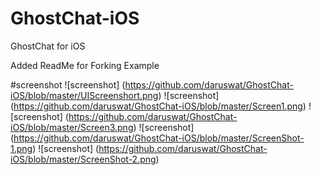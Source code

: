 # GhostChat-iOS
GhostChat for iOS

Added ReadMe for Forking Example

#screenshot
![screenshot] (https://github.com/daruswat/GhostChat-iOS/blob/master/UIScreenshort.png)
![screenshot] (https://github.com/daruswat/GhostChat-iOS/blob/master/Screen1.png)
![screenshot] (https://github.com/daruswat/GhostChat-iOS/blob/master/Screen3.png)
![screenshot] (https://github.com/daruswat/GhostChat-iOS/blob/master/ScreenShot-1.png)
![screenshot] (https://github.com/daruswat/GhostChat-iOS/blob/master/ScreenShot-2.png)





